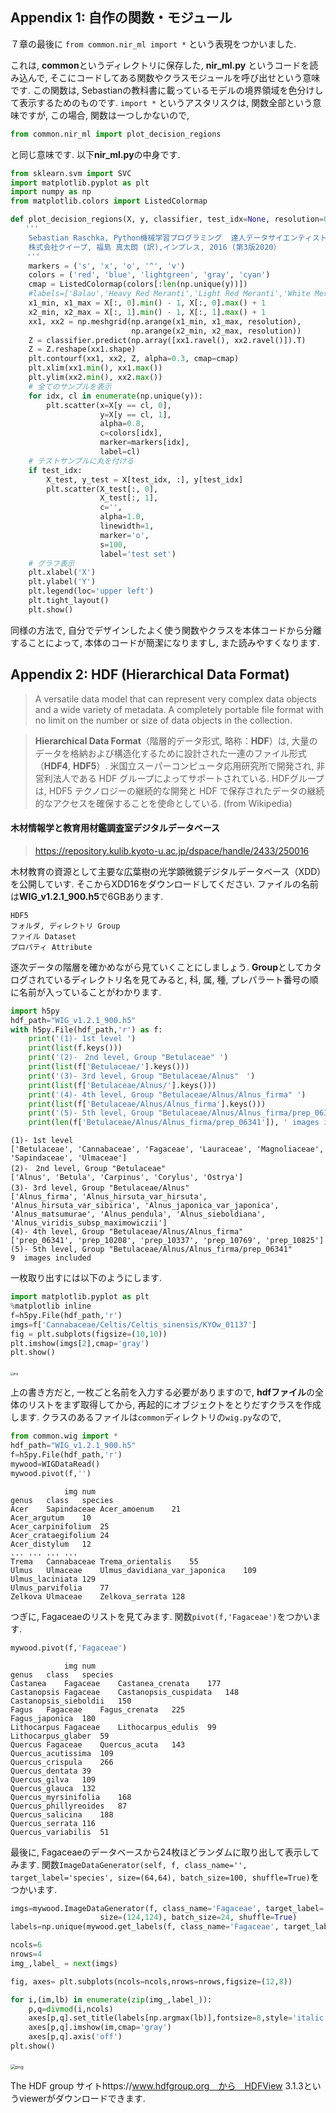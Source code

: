 

## Appendix 1: 自作の関数・モジュール



７章の最後に `from common.nir_ml import *` という表現をつかいました. 

これは, **common**というディレクトリに保存した, **nir_ml.py** というコードを読み込んで, そこにコードしてある関数やクラスモジュールを呼び出せという意味です. この関数は, Sebastianの教科書に載っているモデルの境界領域を色分けして表示するためのものです. `import *` というアスタリスクは, 関数全部という意味ですが, この場合, 関数は一つしかないので, 

```python
from common.nir_ml import plot_decision_regions
```

と同じ意味です. 以下**nir_ml.py**の中身です. 

```python
from sklearn.svm import SVC
import matplotlib.pyplot as plt
import numpy as np
from matplotlib.colors import ListedColormap

def plot_decision_regions(X, y, classifier, test_idx=None, resolution=0.02):
　　'''
    Sebastian Raschka, Python機械学習プログラミング  達人データサイエンティストによる理論と実践, \
    株式会社クイープ, 福島 真太朗 (訳),インプレス, 2016 (第3版2020）
  　'''　
    markers = ('s', 'x', 'o', '^', 'v')
    colors = ('red', 'blue', 'lightgreen', 'gray', 'cyan')
    cmap = ListedColormap(colors[:len(np.unique(y))])
    #labels=['Balau','Heavy Red Meranti','Light Red Meranti','White Meranti']
    x1_min, x1_max = X[:, 0].min() - 1, X[:, 0].max() + 1
    x2_min, x2_max = X[:, 1].min() - 1, X[:, 1].max() + 1
    xx1, xx2 = np.meshgrid(np.arange(x1_min, x1_max, resolution),
                           np.arange(x2_min, x2_max, resolution))
    Z = classifier.predict(np.array([xx1.ravel(), xx2.ravel()]).T)
    Z = Z.reshape(xx1.shape)
    plt.contourf(xx1, xx2, Z, alpha=0.3, cmap=cmap)
    plt.xlim(xx1.min(), xx1.max())
    plt.ylim(xx2.min(), xx2.max())
    # 全てのサンプルを表示
    for idx, cl in enumerate(np.unique(y)):
        plt.scatter(x=X[y == cl, 0], 
                    y=X[y == cl, 1],
                    alpha=0.8, 
                    c=colors[idx],
                    marker=markers[idx], 
                    label=cl)
    # テストサンプルに丸を付ける
    if test_idx:
        X_test, y_test = X[test_idx, :], y[test_idx]
        plt.scatter(X_test[:, 0],
                    X_test[:, 1],
                    c='',
                    alpha=1.0,
                    linewidth=1,
                    marker='o',
                    s=100, 
                    label='test set')
    # グラフ表示
    plt.xlabel('X')
    plt.ylabel('Y')
    plt.legend(loc='upper left')
    plt.tight_layout()
    plt.show()
```

同様の方法で, 自分でデザインしたよく使う関数やクラスを本体コードから分離することによって, 本体のコードが簡潔になりますし, また読みやすくなります. 

<div style="page-break-before:always">

## Appendix 2: HDF (Hierarchical Data Format)

> A versatile data model that can represent very complex data objects and a wide variety of metadata. A completely portable file format with no limit on the number or size of data objects in the collection.

> **Hierarchical Data Format**（階層的データ形式, 略称：**HDF**）は, 大量のデータを格納および構造化するために設計された一連のファイル形式（**HDF4**, **HDF5**）. 米国立スーパーコンピュータ応用研究所で開発され, 非営利法人である HDF グループによってサポートされている. HDFグループは, HDF5 テクノロジーの継続的な開発と HDF で保存されたデータの継続的なアクセスを確保することを使命としている. (from Wikipedia)



#### 木材情報学と教育用材鑑調査室デジタルデータベース

>  https://repository.kulib.kyoto-u.ac.jp/dspace/handle/2433/250016

木材教育の資源として主要な広葉樹の光学顕微鏡デジタルデータベース（XDD）を公開していす. そこからXDD16をダウンロードしてください. ファイルの名前は**WIG_v1.2.1_900.h5**で6GBあります. 

```hdf
HDF5
フォルダ, ディレクトリ Group
ファイル Dataset
プロパティ Attribute
```

逐次データの階層を確かめながら見ていくことにしましょう. **Group**としてカタログされているディレクトリ名を見てみると, 科, 属, 種, プレパラート番号の順に名前が入っていることがわかります. 


```python
import h5py
hdf_path="WIG_v1.2.1_900.h5"
with h5py.File(hdf_path,'r') as f:
    print('(1)- 1st level ')
    print(list(f.keys()))
    print('(2)-　2nd level, Group "Betulaceae" ')
    print(list(f['Betulaceae/'].keys()))
    print('(3)- 3rd level, Group "Betulaceae/Alnus"　')
    print(list(f['Betulaceae/Alnus/'].keys()))
    print('(4)- 4th level, Group "Betulaceae/Alnus/Alnus_firma" ')
    print(list(f['Betulaceae/Alnus/Alnus_firma'].keys()))
    print('(5)- 5th level, Group "Betulaceae/Alnus/Alnus_firma/prep_06341" ')
    print(len(f['Betulaceae/Alnus/Alnus_firma/prep_06341']), ' images included')
```

```text
(1)- 1st level 
['Betulaceae', 'Cannabaceae', 'Fagaceae', 'Lauraceae', 'Magnoliaceae', 'Sapindaceae', 'Ulmaceae']
(2)-　2nd level, Group "Betulaceae" 
['Alnus', 'Betula', 'Carpinus', 'Corylus', 'Ostrya']
(3)- 3rd level, Group "Betulaceae/Alnus"　
['Alnus_firma', 'Alnus_hirsuta_var_hirsuta', 'Alnus_hirsuta_var_sibirica', 'Alnus_japonica_var_japonica', 'Alnus_matsumurae', 'Alnus_pendula', 'Alnus_sieboldiana', 'Alnus_viridis_subsp_maximowiczii']
(4)- 4th level, Group "Betulaceae/Alnus/Alnus_firma" 
['prep_06341', 'prep_10208', 'prep_10337', 'prep_10769', 'prep_10825']
(5)- 5th level, Group "Betulaceae/Alnus/Alnus_firma/prep_06341" 
9  images included
```

一枚取り出すには以下のようにします. 

```python
import matplotlib.pyplot as plt
%matplotlib inline
f=h5py.File(hdf_path,'r') 
imgs=f['Cannabaceae/Celtis/Celtis_sinensis/KYOw_01137']
fig = plt.subplots(figsize=(10,10))
plt.imshow(imgs[2],cmap='gray')
plt.show()
```

<img src="./img/certis.png" alt="png" style="zoom:30%;" />
​    

上の書き方だと, 一枚ごと名前を入力する必要がありますので, **hdfファイル**の全体のリストをまず取得してから, 再起的にオブジェクトをとりだすクラスを作成します. クラスのあるファイルは`common`ディレクトリの`wig.py`なので, 


```python
from common.wig import *
hdf_path="WIG_v1.2.1_900.h5"
f=h5py.File(hdf_path,'r')  
mywood=WIGDataRead()
mywood.pivot(f,'')
```

```
			img num
genus	class	species	
Acer	Sapindaceae	Acer_amoenum	21
Acer_argutum	10
Acer_carpinifolium	25
Acer_crataegifolium	24
Acer_distylum	12
...	...	...	...
Trema	Cannabaceae	Trema_orientalis	55
Ulmus	Ulmaceae	Ulmus_davidiana_var_japonica	109
Ulmus_laciniata	129
Ulmus_parvifolia	77
Zelkova	Ulmaceae	Zelkova_serrata	128
```

つぎに, Fagaceaeのリストを見てみます. 関数`pivot(f,'Fagaceae')`をつかいます. 

```python
mywood.pivot(f,'Fagaceae')
```

```
			img num
genus	class	species	
Castanea	Fagaceae	Castanea_crenata	177
Castanopsis	Fagaceae	Castanopsis_cuspidata	148
Castanopsis_sieboldii	150
Fagus	Fagaceae	Fagus_crenata	225
Fagus_japonica	180
Lithocarpus	Fagaceae	Lithocarpus_edulis	99
Lithocarpus_glaber	59
Quercus	Fagaceae	Quercus_acuta	143
Quercus_acutissima	109
Quercus_crispula	266
Quercus_dentata	39
Quercus_gilva	109
Quercus_glauca	132
Quercus_myrsinifolia	168
Quercus_phillyreoides	87
Quercus_salicina	188
Quercus_serrata	116
Quercus_variabilis	51
```

最後に, Fagaceaeのデータベースから24枚ほどランダムに取り出して表示してみます. 関数`ImageDataGenerator(self, f, class_name='', target_label='species', size=(64,64), batch_size=100, shuffle=True)`をつかいます. 


```python
imgs=mywood.ImageDataGenerator(f, class_name='Fagaceae', target_label='species', \
                    size=(124,124), batch_size=24, shuffle=True)
labels=np.unique(mywood.get_labels(f, class_name='Fagaceae', target_label='species'))

ncols=6
nrows=4
img_,label_ = next(imgs)

fig, axes= plt.subplots(ncols=ncols,nrows=nrows,figsize=(12,8))

for i,(im,lb) in enumerate(zip(img_,label_)): 
    p,q=divmod(i,ncols)
    axes[p,q].set_title(labels[np.argmax(lb)],fontsize=8,style='italic')
    axes[p,q].imshow(im,cmap='gray')
    axes[p,q].axis('off')
plt.show()
```

<img src="./img/Fagaceae.png" alt="png" style="zoom:50%;" />
​    

The HDF group サイトhttps://www.hdfgroup.org　から　HDFView 3.1.3というviewerがダウンロードできます. 



<div style="page-break-before:always">
